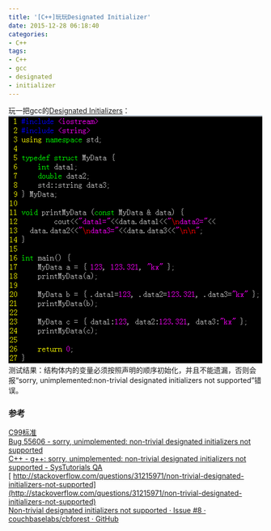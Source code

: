 ```yaml
---
title: '[C++]玩玩Designated Initializer'
date: 2015-12-28 06:18:40
categories: 
- C++
tags: 
- C++
- gcc
- designated
- initializer
---
```

玩一把gcc的[Designated Initializers](https://gcc.gnu.org/onlinedocs/gcc/Designated-Inits.html)：
![[C++]玩玩Designated Initializer](/images/2015/12/0026uWfMgy6ZurG6m8w78.png)
测试结果：结构体内的变量必须按照声明的顺序初始化，并且不能遗漏，否则会报“sorry, unimplemented:non-trivial designated initializers not supported”错误。

### 参考

[C99标准](http://www.open-std.org/JTC1/sc22/wg14/www/docs/n1256.pdf)    
[Bug 55606 - sorry, unimplemented: non-trivial designated initializers not supported](https://gcc.gnu.org/bugzilla/show_bug.cgi?id=55606)    
[ C++ - g++: sorry, unimplemented: non-trivial designated initializers not supported - SysTutorials QA](http://ask.systutorials.com/463/unimplemented-trivial-designated-initializers-supported)    
[ http://stackoverflow.com/questions/31215971/non-trivial-designated-initializers-not-supported](http://stackoverflow.com/questions/31215971/non-trivial-designated-initializers-not-supported)    
[Non-trivial designated initializers not supported · Issue #8 · couchbaselabs/cbforest · GitHub](https://github.com/couchbaselabs/cbforest/issues/8)    
